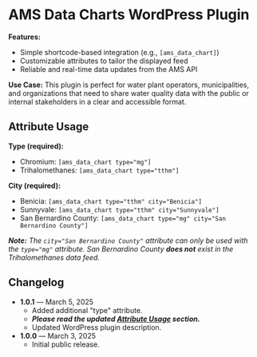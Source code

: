 # AMS Data Charts WordPress Plugin

**Features:**

- Simple shortcode-based integration (e.g., `[ams_data_chart]`)
- Customizable attributes to tailor the displayed feed
- Reliable and real-time data updates from the AMS API

**Use Case:** This plugin is perfect for water plant operators, municipalities, and organizations that need to share water quality data with the public or internal stakeholders in a clear and accessible format.

## Attribute Usage

**Type (required):**

- Chromium: `[ams_data_chart type="mg"]`
- Trihalomethanes: `[ams_data_chart type="tthm"]`

**City (required):**

- Benicia: `[ams_data_chart type="tthm" city="Benicia"]`
- Sunnyvale: `[ams_data_chart type="tthm" city="Sunnyvale"]`
- San Bernardino County: `[ams_data_chart type="mg" city="San Bernardino County"]`

_**Note:** The `city="San Bernardino County"` attribute can only be used with the `type="mg"` attribute. San Bernardino County **does not** exist in the Trihalomethanes data feed._

## Changelog

- **1.0.1** — March 5, 2025
  - Added additional "type" attribute.
  - _**Please read the updated [Attribute Usage](#attribute-usage) section.**_
  - Updated WordPress plugin description.
- **1.0.0** — March 3, 2025
  - Initial public release.
